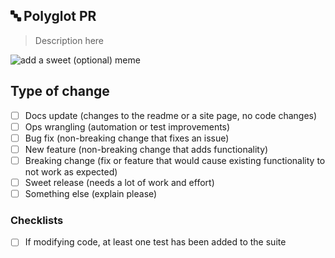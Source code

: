 ## 🔤 Polyglot PR

> Description here

<!-- thanks for making a pull request! you are a handsome and kind individual, and you should be proud of your accomplishments -->

![add a sweet (optional) meme](giphy-url.gif)

## Type of change

- [ ] Docs update (changes to the readme or a site page, no code changes)
- [ ] Ops wrangling (automation or test improvements)
- [ ] Bug fix (non-breaking change that fixes an issue)
- [ ] New feature (non-breaking change that adds functionality)
- [ ] Breaking change (fix or feature that would cause existing functionality to not work as expected)
- [ ] Sweet release (needs a lot of work and effort)
- [ ] Something else (explain please)

### Checklists

- [ ] If modifying code, at least one test has been added to the suite
